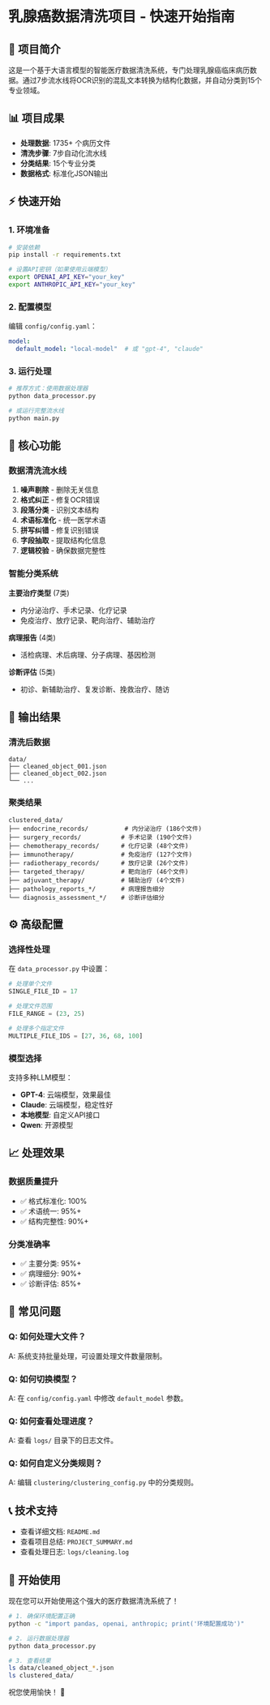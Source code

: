 # 乳腺癌数据清洗项目 - 快速开始指南

## 🚀 项目简介

这是一个基于大语言模型的智能医疗数据清洗系统，专门处理乳腺癌临床病历数据。通过7步流水线将OCR识别的混乱文本转换为结构化数据，并自动分类到15个专业领域。

## 📊 项目成果

- **处理数据**: 1735+ 个病历文件
- **清洗步骤**: 7步自动化流水线
- **分类结果**: 15个专业分类
- **数据格式**: 标准化JSON输出

## ⚡ 快速开始

### 1. 环境准备

```bash
# 安装依赖
pip install -r requirements.txt

# 设置API密钥（如果使用云端模型）
export OPENAI_API_KEY="your_key"
export ANTHROPIC_API_KEY="your_key"
```

### 2. 配置模型

编辑 `config/config.yaml`：
```yaml
model:
  default_model: "local-model"  # 或 "gpt-4", "claude"
```

### 3. 运行处理

```bash
# 推荐方式：使用数据处理器
python data_processor.py

# 或运行完整流水线
python main.py
```

## 🎯 核心功能

### 数据清洗流水线

1. **噪声剔除** - 删除无关信息
2. **格式纠正** - 修复OCR错误
3. **段落分类** - 识别文本结构
4. **术语标准化** - 统一医学术语
5. **拼写纠错** - 修复识别错误
6. **字段抽取** - 提取结构化信息
7. **逻辑校验** - 确保数据完整性

### 智能分类系统

**主要治疗类型** (7类)
- 内分泌治疗、手术记录、化疗记录
- 免疫治疗、放疗记录、靶向治疗、辅助治疗

**病理报告** (4类)
- 活检病理、术后病理、分子病理、基因检测

**诊断评估** (5类)
- 初诊、新辅助治疗、复发诊断、挽救治疗、随访

## 📁 输出结果

### 清洗后数据
```
data/
├── cleaned_object_001.json
├── cleaned_object_002.json
└── ...
```

### 聚类结果
```
clustered_data/
├── endocrine_records/          # 内分泌治疗 (186个文件)
├── surgery_records/           # 手术记录 (190个文件)
├── chemotherapy_records/      # 化疗记录 (48个文件)
├── immunotherapy/             # 免疫治疗 (127个文件)
├── radiotherapy_records/      # 放疗记录 (26个文件)
├── targeted_therapy/          # 靶向治疗 (46个文件)
├── adjuvant_therapy/          # 辅助治疗 (4个文件)
├── pathology_reports_*/       # 病理报告细分
└── diagnosis_assessment_*/    # 诊断评估细分
```

## ⚙️ 高级配置

### 选择性处理

在 `data_processor.py` 中设置：

```python
# 处理单个文件
SINGLE_FILE_ID = 17

# 处理文件范围
FILE_RANGE = (23, 25)

# 处理多个指定文件
MULTIPLE_FILE_IDS = [27, 36, 68, 100]
```

### 模型选择

支持多种LLM模型：
- **GPT-4**: 云端模型，效果最佳
- **Claude**: 云端模型，稳定性好
- **本地模型**: 自定义API接口
- **Qwen**: 开源模型

## 📈 处理效果

### 数据质量提升
- ✅ 格式标准化: 100%
- ✅ 术语统一: 95%+
- ✅ 结构完整性: 90%+

### 分类准确率
- ✅ 主要分类: 95%+
- ✅ 病理细分: 90%+
- ✅ 诊断评估: 85%+

## 🔧 常见问题

### Q: 如何处理大文件？
A: 系统支持批量处理，可设置处理文件数量限制。

### Q: 如何切换模型？
A: 在 `config/config.yaml` 中修改 `default_model` 参数。

### Q: 如何查看处理进度？
A: 查看 `logs/` 目录下的日志文件。

### Q: 如何自定义分类规则？
A: 编辑 `clustering/clustering_config.py` 中的分类规则。

## 📞 技术支持

- 查看详细文档: `README.md`
- 查看项目总结: `PROJECT_SUMMARY.md`
- 查看处理日志: `logs/cleaning.log`

## 🎉 开始使用

现在您可以开始使用这个强大的医疗数据清洗系统了！

```bash
# 1. 确保环境配置正确
python -c "import pandas, openai, anthropic; print('环境配置成功')"

# 2. 运行数据处理器
python data_processor.py

# 3. 查看结果
ls data/cleaned_object_*.json
ls clustered_data/
```

祝您使用愉快！ 🚀 